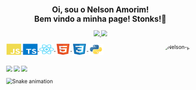 ## <center>Oi, sou o Nelson Amorim!<br>Bem vindo a minha page! Stonks!🚀</center>
<div align="center">
  <a href="https://github.com/nelsonamorim">
  <img height="155em" src="https://github-readme-stats.vercel.app/api?username=nelsonamorim&show_icons=true&theme=midnight-purple&include_all_commits=true&count_private=true"/>
  <img height="155em" src="https://github-readme-stats.vercel.app/api/top-langs/?username=nelsonamorim&layout=compact&langs_count=7&theme=midnight-purple"/>
</div>
<div style="display: inline_block"><br>
  <img align="center" alt="Nelson-Js" height="30" width="40" src="https://raw.githubusercontent.com/devicons/devicon/master/icons/javascript/javascript-plain.svg">
  <img align="center" alt="Nelson-Ts" height="30" width="40" src="https://raw.githubusercontent.com/devicons/devicon/master/icons/typescript/typescript-plain.svg">
  <img align="center" alt="Nelson-React" height="30" width="40" src="https://raw.githubusercontent.com/devicons/devicon/master/icons/react/react-original.svg">
  <img align="center" alt="Nelson-HTML" height="30" width="40" src="https://raw.githubusercontent.com/devicons/devicon/master/icons/html5/html5-original.svg">
  <img align="center" alt="Nelson-CSS" height="30" width="40" src="https://raw.githubusercontent.com/devicons/devicon/master/icons/css3/css3-original.svg">
  <img align="center" alt="Nelson-Python" height="30" width="40" src="https://raw.githubusercontent.com/devicons/devicon/master/icons/python/python-original.svg">
  <img align="right" alt="Nelson-pic" height="150" style="border-radius:50px;" src="https://media.discordapp.net/attachments/769777604286218312/959203350153420870/output_h2EmNf.gif?width=676&height=676">
</div>
  
  ##
  
<div>
  <a href="https://www.linkedin.com/in/nelsonamorim-dev" target="_blank"><img src="https://img.shields.io/badge/-LinkedIn-%230077B5?style=for-the-badge&logo=linkedin&logoColor=white" target="_blank"></a>
  <a href="https://instagram.com/oamorimnelson" target="_blank"><img src="https://img.shields.io/badge/-Instagram-%23E4405F?style=for-the-badge&logo=instagram&logoColor=white" target="_blank"></a>
  <a href = "https://mail.google.com/mail/u/0/#inbox?compose=CllgCHrjFGtFpSWmCfnPdHPFvgBsPcdHHcxfSSXKgcpfJGrClFNBtTlHdFWHZZZXDTDZPTttXnV"><img src="https://img.shields.io/badge/-Gmail-%23333?style=for-the-badge&logo=gmail&logoColor=white" target="_blank"></a>

  ![Snake animation](https://github.com/nelsonamorim/nelsonamorim/blob/output/github-contribution-grid-snake.svg)
  
</div>
